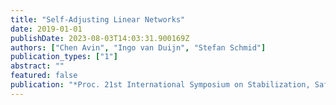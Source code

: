 ```yaml
---
title: "Self-Adjusting Linear Networks"
date: 2019-01-01
publishDate: 2023-08-03T14:03:31.900169Z
authors: ["Chen Avin", "Ingo van Duijn", "Stefan Schmid"]
publication_types: ["1"]
abstract: ""
featured: false
publication: "*Proc. 21st International Symposium on Stabilization, Safety, and Security of Distributed Systems (SSS)*"
---
```


